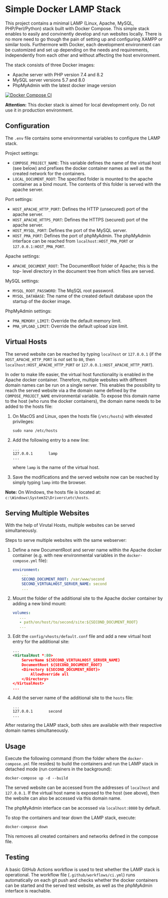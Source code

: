 # Simple Docker LAMP Stack

This project contains a minimal LAMP (Linux, Apache, MySQL, PHP/Perl/Python)
stack built with Docker Compose. This simple stack enables to easily and
convinently develop and run websites locally. There is no more need to go
though the pain of setting up and configuring XAMPP or similar tools.
Furthermore with Docker, each development environment can be customized and set
up depending on the needs and requirements, independently from each other and
without affecting the host environment.

The stack consists of three Docker images:

- Apache server with PHP version 7.4 and 8.2
- MySQL server versions 5.7 and 8.0
- PhpMyAdmin with the latest docker image version

[![Docker Compose CI](https://github.com/akospasztor/docker-lamp/actions/workflows/ci.yml/badge.svg)](https://github.com/akospasztor/docker-lamp)

**Attention:** This docker stack is aimed for local development only.
Do not use it in production environment.

## Configuration

The `.env` file contains some environmental variables to configure the LAMP
stack.

Project settings:

- `COMPOSE_PROJECT_NAME`: This variable defines the name of the virtual host
  (see below) and prefixes the docker container names as well as the created
  network for the containers.
- `LOCAL_DOCUMENT_ROOT`: The specified folder is mounted to the apache container
  as a bind mount. The contents of this folder is served with the apache server.

Port settings:

- `HOST_APACHE_HTTP_PORT`: Defines the HTTP (unsecured) port of the apache
  server.
- `HOST_APACHE_HTTPS_PORT`: Defines the HTTPS (secured) port of the apache
  server.
- `HOST_MYSQL_PORT`: Defines the port of the MySQL server.
- `HOST_PMA_PORT`: Defines the port of phpMyAdmin. The phpMyAdmin interface
  can be reached from `localhost:HOST_PMA_PORT` or `127.0.0.1:HOST_PMA_PORT`.

Apache settings:

- `APACHE_DOCUMENT_ROOT`: The DocumentRoot folder of Apache; this is the top-
  level directory in the document tree from which files are served.

MySQL settings:

- `MYSQL_ROOT_PASSWORD`: The MqSQL root password.
- `MYSQL_DATABASE`: The name of the created default database upon the startup
  of the docker image.

PhpMyAdmin settings:

- `PMA_MEMORY_LIMIT`: Override the default memory limit.
- `PMA_UPLOAD_LIMIT`: Override the default upload size limit.

## Virtual Hosts

The served website can be reached by typing `localhost` or `127.0.0.1` (if the
`HOST_APACHE_HTTP_PORT` is _not_ set to `80`, then
`localhost:HOST_APACHE_HTTP_PORT` or `127.0.0.1:HOST_APACHE_HTTP_PORT`).

In oder to make life easier, the virtual host functionality is enabled in the
Apache docker container. Therefore, multiple websites with different domain
names can be run on a single server. This enables the possibility to reach the
served website via a the domain name defined by the `COMPOSE_PROJECT_NAME`
environmental variable. To expose this domain name to the host (who runs
the docker containers), the domain name needs to be added to the hosts file:

1. On MacOS and Linux, open the hosts file (`/etc/hosts`) with elevated
   privileges:

   ```shell
   sudo nano /etc/hosts
   ```

2. Add the following entry to a new line:

   ```text
   ...
   127.0.0.1       lamp
   ...
   ```

   where `lamp` is the name of the virtual host.

3. Save the modifications and the served website now can be reached by simply
   typing `lamp` into the browser.

**Note:** On Windows, the hosts file is located at:
`c:\Windows\System32\Drivers\etc\hosts`.

## Serving Multiple Websites

With the help of Virutal Hosts, multiple websites can be served simultaneously.

Steps to serve multiple websites with the same webserver:

1. Define a new DocumentRoot and server name within the Apache docker container
   (e.g. with new environmental variables in the `docker-compose.yml` file):

   ```yaml
   environment:
       ...
       SECOND_DOCUMENT_ROOT: /var/www/second
       SECOND_VIRTUALHOST_SERVER_NAME: second
       ...
   ```

2. Mount the folder of the additional site to the Apache docker container by
   adding a new bind mount:

   ```yaml
   volumes:
      ...
      - path/on/host/to/second/site:${SECOND_DOCUMENT_ROOT}
      ...
   ```

3. Edit the `config/vhosts/default.conf` file and add a new virtual host entry
   for the additional site:

   ```xml
   ...
   <VirtualHost *:80>
       ServerName ${SECOND_VIRTUALHOST_SERVER_NAME}
       DocumentRoot ${SECOND_DOCUMENT_ROOT}
       <Directory ${SECOND_DOCUMENT_ROOT}>
           AllowOverride all
       </Directory>
   </VirtualHost>
   ...
   ```

4. Add the server name of the additional site to the `hosts` file:

   ```text
   ...
   127.0.0.1       second
   ...
   ```

After restaring the LAMP stack, both sites are available with their respective
domain names simultaneously.

## Usage

Execute the following command (from the folder where the `docker-compose.yml`
file resides) to build the containers and run the LAMP stack in detached mode
(run containers in the background):

```shell
docker-compose up -d --build
```

The served website can be accessed from the addresses of `localhost` and
`127.0.0.1`. If the virtual host name is exposed to the host (see above), then
the website can also be accessed via this domain name.

The phpMyAdmin interface can be accessed via `localhost:8080` by default.

To stop the containers and tear down the LAMP stack, execute:

```shell
docker-compose down
```

This removes all created containers and networks defined in the compose file.

## Testing

A basic GitHub Actions workflow is used to test whether the LAMP stack is
operational. The workflow file (`.github/workflows/ci.yml`) runs automatically
on each git push and checks whether the docker containers can be started and
the served test website, as well as the phpMyAdmin interface is reachable.

